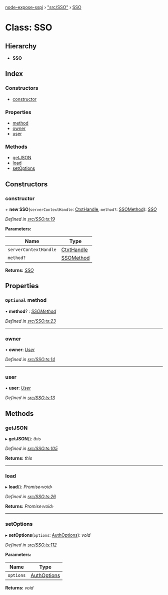 [node-expose-sspi](../README.md) › ["src/SSO"](../modules/_src_sso_.md) › [SSO](_src_sso_.sso.md)

# Class: SSO

## Hierarchy

* **SSO**

## Index

### Constructors

* [constructor](_src_sso_.sso.md#constructor)

### Properties

* [method](_src_sso_.sso.md#optional-method)
* [owner](_src_sso_.sso.md#owner)
* [user](_src_sso_.sso.md#user)

### Methods

* [getJSON](_src_sso_.sso.md#getjson)
* [load](_src_sso_.sso.md#load)
* [setOptions](_src_sso_.sso.md#setoptions)

## Constructors

###  constructor

\+ **new SSO**(`serverContextHandle`: [CtxtHandle](../interfaces/_lib_sspi_d_.ctxthandle.md), `method?`: [SSOMethod](../modules/_src_sso_.md#ssomethod)): *[SSO](_src_sso_.sso.md)*

*Defined in [src/SSO.ts:19](https://github.com/jlguenego/node-expose-sspi/blob/7b16afe/src/SSO.ts#L19)*

**Parameters:**

Name | Type |
------ | ------ |
`serverContextHandle` | [CtxtHandle](../interfaces/_lib_sspi_d_.ctxthandle.md) |
`method?` | [SSOMethod](../modules/_src_sso_.md#ssomethod) |

**Returns:** *[SSO](_src_sso_.sso.md)*

## Properties

### `Optional` method

• **method**? : *[SSOMethod](../modules/_src_sso_.md#ssomethod)*

*Defined in [src/SSO.ts:23](https://github.com/jlguenego/node-expose-sspi/blob/7b16afe/src/SSO.ts#L23)*

___

###  owner

• **owner**: *[User](../interfaces/_src_interfaces_.user.md)*

*Defined in [src/SSO.ts:14](https://github.com/jlguenego/node-expose-sspi/blob/7b16afe/src/SSO.ts#L14)*

___

###  user

• **user**: *[User](../interfaces/_src_interfaces_.user.md)*

*Defined in [src/SSO.ts:13](https://github.com/jlguenego/node-expose-sspi/blob/7b16afe/src/SSO.ts#L13)*

## Methods

###  getJSON

▸ **getJSON**(): *this*

*Defined in [src/SSO.ts:105](https://github.com/jlguenego/node-expose-sspi/blob/7b16afe/src/SSO.ts#L105)*

**Returns:** *this*

___

###  load

▸ **load**(): *Promise‹void›*

*Defined in [src/SSO.ts:26](https://github.com/jlguenego/node-expose-sspi/blob/7b16afe/src/SSO.ts#L26)*

**Returns:** *Promise‹void›*

___

###  setOptions

▸ **setOptions**(`options`: [AuthOptions](../interfaces/_src_interfaces_.authoptions.md)): *void*

*Defined in [src/SSO.ts:112](https://github.com/jlguenego/node-expose-sspi/blob/7b16afe/src/SSO.ts#L112)*

**Parameters:**

Name | Type |
------ | ------ |
`options` | [AuthOptions](../interfaces/_src_interfaces_.authoptions.md) |

**Returns:** *void*
